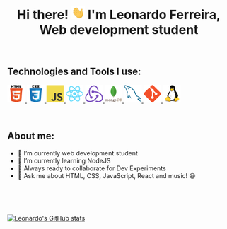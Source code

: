 <h1 align="center">
<br>Hi there! <img src="./wave.gif" width="30"> I'm Leonardo Ferreira,<br>Web development student
</h1>
<br>
<h2>Technologies and Tools I use:</h2>

<p>
    <a href="https://www.w3.org/html/" target="_blank"> <img src="https://raw.githubusercontent.com/devicons/devicon/master/icons/html5/html5-original-wordmark.svg" alt="html5 icon" width="40" height="40"/> </a>
    <a href="https://www.w3schools.com/css/" target="_blank"> <img src="https://raw.githubusercontent.com/devicons/devicon/master/icons/css3/css3-original-wordmark.svg" alt="css3 icon" width="40" height="40"/> </a>
    <a href="https://developer.mozilla.org/en-US/docs/Web/JavaScript" target="_blank"> <img src="https://raw.githubusercontent.com/devicons/devicon/master/icons/javascript/javascript-original.svg" alt="javascript icon" width="40" height="40"/> </a>
    <a href="https://reactjs.org/" target="_blank"> <img src="https://github.com/devicons/devicon/raw/master/icons/react/react-original.svg" alt="react icon" width="40" height="40"/> </a>
    <a href="https://reactjs.org/" target="_blank"> <img src="https://github.com/devicons/devicon/raw/master/icons/redux/redux-original.svg" alt="redux icon" width="40" height="40"/> </a>
    <a href="https://www.mongodb.com/" target="_blank"> <img src="https://raw.githubusercontent.com/devicons/devicon/master/icons/mongodb/mongodb-original-wordmark.svg" alt="mongodb" width="40" height="40"/> </a>
    <a href="https://www.mysql.com/" target="_blank"> <img src="https://github.com/devicons/devicon/raw/master/icons/mysql/mysql-original.svg" alt="MySQL icon" width="40" height="40"/> </a>
    <a href="https://git-scm.com/" target="_blank"> <img src="https://github.com/devicons/devicon/raw/master/icons/git/git-original.svg" alt="git icon" width="40" height="40"/> </a>
    <a href="https://git-scm.com/" target="_blank"> <img src="https://github.com/devicons/devicon/raw/master/icons/linux/linux-original.svg" alt="git icon" width="40" height="40"/> </a>
</p>
<br>
<h2>About me:</h2>

<ul>
<li>🔭 I’m currently web development student</li>
<li>🌱 I’m currently learning NodeJS</li>
<li>👯 Always ready to collaborate for Dev Experiments</li>
<li>💬 Ask me about HTML, CSS, JavaScript, React and music! 😆</li>
</ul>

<br><br><br>

[![Leonardo's GitHub stats](https://github-readme-stats.vercel.app/api?username=leo606&hide=stars,issues&count_private=true&theme=nord&show_icons=true)](https://github.com/leo606/)
<!--
**leo606/leo606** is a ✨ _special_ ✨ repository because its `README.md` (this file) appears on your GitHub profile.

Here are some ideas to get you started:

- 🔭 I’m currently working on ...
- 🌱 I’m currently learning ...
- 👯 I’m looking to collaborate on ...
- 🤔 I’m looking for help with ...
- 💬 Ask me about ...
- 📫 How to reach me: ...
- 😄 Pronouns: ...
- ⚡ Fun fact: ...
-->
